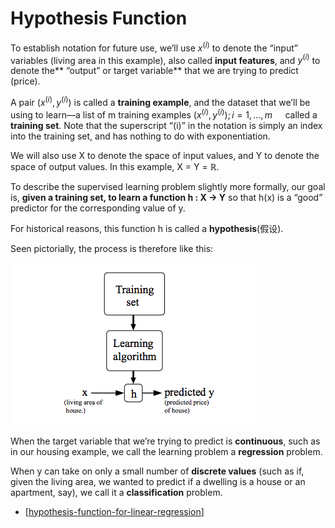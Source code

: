 # Hypothesis Function

To establish notation for future use, we’ll use $x^{(i)}$
to denote the “input” variables (living area in this example), also called **input features**, and $y^{(i)}$
to denote the** “output” or target variable** that we are trying to predict (price). 

A pair $(x^{(i)} , y^{(i)} )$
is called a **training example**, and the dataset that we’ll be using to learn—a list of m training examples ${(x^{(i)} , y^{(i)} ); i = 1, . . . , m} \quad$
called a **training set**. Note that the superscript “(i)” in the notation is simply an index into the training set, and has nothing to do with exponentiation. 

We will also use X to denote the space of input values, and Y to denote the space of output values.
In this example, X = Y = ℝ.

To describe the supervised learning problem slightly more formally, 
our goal is, **given a training set, to learn a function h : X → Y** 
so that h(x) is a “good” predictor for the corresponding value of y. 

For historical reasons, this function h is called a **hypothesis**(假设). 

Seen pictorially, the process is therefore like this:

![h(x)](../img/hypothesis.png)

When the target variable that we’re trying to predict is **continuous**, 
such as in our housing example, we call the learning problem a **regression** problem. 

When y can take on only a small number of **discrete values** 
(such as if, given the living area, we wanted to predict if a dwelling is a house or an apartment, say), 
we call it a **classification** problem.


- [[hypothesis-function-for-linear-regression]]


[//begin]: # "Autogenerated link references for markdown compatibility"
[hypothesis-function-for-linear-regression]: hypothesis-function-for-linear-regression "Hypothesis Function for Linear Regression"
[regression]: regression "Regression"
[classification]: classification "Classification"
[//end]: # "Autogenerated link references"
